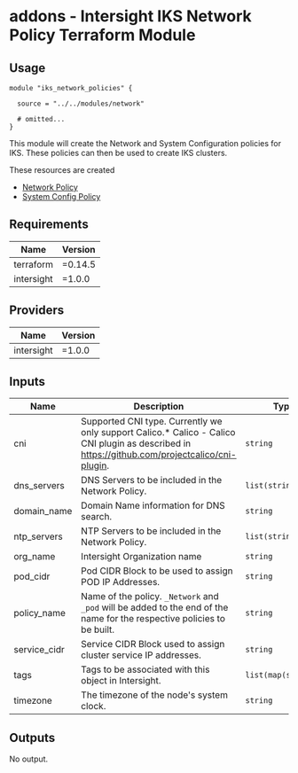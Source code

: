 # addons - Intersight IKS Network Policy Terraform Module

## Usage

```hcl
module "iks_network_policies" {

  source = "../../modules/network"

  # omitted...
}
```

This module will create the Network and System Configuration policies for IKS.  These policies can then be used to create IKS clusters.


These resources are created
* [Network Policy](https://registry.terraform.io/providers/CiscoDevNet/intersight/latest/docs/resources/kubernetes_network_policy)
* [System Config Policy](https://registry.terraform.io/providers/CiscoDevNet/intersight/latest/docs/resources/kubernetes_sys_config_policy)




<!-- BEGINNING OF PRE-COMMIT-TERRAFORM DOCS HOOK -->
## Requirements

| Name | Version |
|------|---------|
| terraform | =0.14.5 |
| intersight | =1.0.0 |

## Providers

| Name | Version |
|------|---------|
| intersight | =1.0.0 |

## Inputs

| Name | Description | Type | Default | Required |
|------|-------------|------|---------|:--------:|
| cni | Supported CNI type. Currently we only support Calico.\* Calico - Calico CNI plugin as described in https://github.com/projectcalico/cni-plugin. | `string` | `"Calico"` | no |
| dns\_servers | DNS Servers to be included in the Network Policy. | `list(string)` | n/a | yes |
| domain\_name | Domain Name information for DNS search. | `string` | n/a | yes |
| ntp\_servers | NTP Servers to be included in the Network Policy. | `list(string)` | n/a | yes |
| org\_name | Intersight Organization name | `string` | n/a | yes |
| pod\_cidr | Pod CIDR Block to be used to assign POD IP Addresses. | `string` | `"100.65.0.0/16"` | no |
| policy\_name | Name of the policy.  `_Network` and `_pod` will be added to the end of the name for the respective policies to be built. | `string` | n/a | yes |
| service\_cidr | Service CIDR Block used to assign cluster service IP addresses. | `string` | `"100.64.0.0/24"` | no |
| tags | Tags to be associated with this object in Intersight. | `list(map(string))` | `[]` | no |
| timezone | The timezone of the node's system clock. | `string` | n/a | yes |

## Outputs

No output.

<!-- END OF PRE-COMMIT-TERRAFORM DOCS HOOK -->